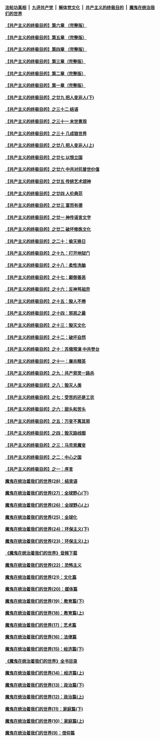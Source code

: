 

####  [法轮功真相](../../../../basic/blob/master/README.md?t=04171701) &nbsp;|&nbsp; [九评共产党](../../../../9ping.md/blob/master/README.md?t=04171701) &nbsp;|&nbsp; [解体党文化](../../../../jtdwh.md/blob/master/README.md?t=04171701)  &nbsp;|&nbsp; [共产主义的终极目的](../../../../gczydzjmd.md/blob/master/README.md?t=04171701) &nbsp;|&nbsp; [魔鬼在统治我们的世界](../../../../mgztzwmdsj.md/blob/master/README.md?t=04171701) 

#### [【共产主义的终极目的】第六章 （完整版）](../pages/nsc422/n11428913.md?t=04171701) 

#### [【共产主义的终极目的】第五章 （完整版）](../pages/nsc422/n11428912.md?t=04171701) 

#### [【共产主义的终极目的】第四章 （完整版）](../pages/nsc422/n11428907.md?t=04171701) 

#### [【共产主义的终极目的】第三章（完整版）](../pages/nsc422/n11428848.md?t=04171701) 

#### [【共产主义的终极目的】第二章（完整版）](../pages/nsc422/n11428831.md?t=04171701) 

#### [【共产主义的终极目的】第一章（完整版）](../pages/nsc422/n11417651.md?t=04171701) 

#### [【共产主义的终极目的】之廿九 把人变非人(下)](../pages/nsc422/n11344140.md?t=04171701) 

#### [【共产主义的终极目的】之三十二 结语](../pages/nsc422/n11360535.md?t=04171701) 

#### [【共产主义的终极目的】之三十一 末世景观](../pages/nsc422/n11351129.md?t=04171701) 

#### [【共产主义的终极目的】之三十 几成狼世界](../pages/nsc422/n11348280.md?t=04171701) 

#### [【共产主义的终极目的】之廿八 把人变非人(上)](../pages/nsc422/n11340492.md?t=04171701) 

#### [【共产主义的终极目的】之廿七 以恨立国](../pages/nsc422/n11336944.md?t=04171701) 

#### [【共产主义的终极目的】之廿六 中共对抗普世价值](../pages/nsc422/n11324785.md?t=04171701) 

#### [【共产主义的终极目的】之廿五 传统艺术颂神](../pages/nsc422/n11296396.md?t=04171701) 

#### [【共产主义的终极目的】之廿四 人伦典范](../pages/nsc422/n11296397.md?t=04171701) 

#### [【共产主义的终极目的】之廿三 富而有德](../pages/nsc422/n11283598.md?t=04171701) 

#### [【共产主义的终极目的】之廿一 神传语言文字](../pages/nsc422/n11263265.md?t=04171701) 

#### [【共产主义的终极目的】之廿二 破坏修炼文化](../pages/nsc422/n11245728.md?t=04171701) 

#### [【共产主义的终极目的】之二十：偷天换日](../pages/nsc422/n11238846.md?t=04171701) 

#### [【共产主义的终极目的】之十九：打开地狱门](../pages/nsc422/n11206376.md?t=04171701) 

#### [【共产主义的终极目的】之十八：柔性洗脑](../pages/nsc422/n11199994.md?t=04171701) 

#### [【共产主义的终极目的】之十七：颠倒善恶](../pages/nsc422/n11179782.md?t=04171701) 

#### [【共产主义的终极目的】之十六：反神骂祖宗](../pages/nsc422/n11166798.md?t=04171701) 

#### [【共产主义的终极目的】之十五：毁人不倦](../pages/nsc422/n11166792.md?t=04171701) 

#### [【共产主义的终极目的】之十四：邪恶之最](../pages/nsc422/n11150249.md?t=04171701) 

#### [【共产主义的终极目的】之十三：毁灭文化](../pages/nsc422/n11135227.md?t=04171701) 

#### [【共产主义的终极目的】之十二：破坏自然](../pages/nsc422/n11135214.md?t=04171701) 

#### [【共产主义的终极目的】之十：苏俄预演 中共登台](../pages/nsc422/n11118424.md?t=04171701) 

#### [【共产主义的终极目的】之十一：屠杀精英](../pages/nsc422/n11118442.md?t=04171701) 

#### [【共产主义的终极目的】之九：共产邪灵一路杀](../pages/nsc422/n11114139.md?t=04171701) 

#### [【共产主义的终极目的】之八：毁灭人类](../pages/nsc422/n11108503.md?t=04171701) 

#### [【共产主义的终极目的】之七：受苦的还是工农](../pages/nsc422/n11101809.md?t=04171701) 

#### [【共产主义的终极目的】之六：甜头和苦头](../pages/nsc422/n11096971.md?t=04171701) 

#### [【共产主义的终极目的】之五：万变不离其邪](../pages/nsc422/n11091285.md?t=04171701) 

#### [【共产主义的终极目的】之四：毁灭路线图](../pages/nsc422/n11086284.md?t=04171701) 

#### [【共产主义的终极目的】之三：马克思魔变](../pages/nsc422/n11061941.md?t=04171701) 

#### [【共产主义的终极目的】之二：中心之国](../pages/nsc422/n11047728.md?t=04171701) 

#### [【共产主义的终极目的】之一：序言](../pages/nsc422/n11086077.md?t=04171701) 

#### [魔鬼在统治着我们的世界(28)：结束语](../pages/nsc422/n10936246.md?t=04171701) 

#### [魔鬼在统治着我们的世界(27)：全球野心(下)](../pages/nsc422/n10928319.md?t=04171701) 

#### [魔鬼在统治着我们的世界(26)：全球野心(上)](../pages/nsc422/n10900318.md?t=04171701) 

#### [魔鬼在统治着我们的世界(25)：全球化](../pages/nsc422/n10788205.md?t=04171701) 

#### [魔鬼在统治着我们的世界(24)：环保主义(下)](../pages/nsc422/n10695307.md?t=04171701) 

#### [魔鬼在统治着我们的世界(23)：环保主义(上)](../pages/nsc422/n10688613.md?t=04171701) 

#### [《魔鬼在统治着我们的世界》音频下载](../pages/nsc422/n10635553.md?t=04171701) 

#### [魔鬼在统治着我们的世界(22)：恐怖主义](../pages/nsc422/n10614727.md?t=04171701) 

#### [魔鬼在统治着我们的世界(21)：文化篇](../pages/nsc422/n10597706.md?t=04171701) 

#### [魔鬼在统治着我们的世界(20)：媒体篇](../pages/nsc422/n10586579.md?t=04171701) 

#### [魔鬼在统治着我们的世界(19)：教育篇(下)](../pages/nsc422/n10564808.md?t=04171701) 

#### [魔鬼在统治着我们的世界(18)：教育篇(上)](../pages/nsc422/n10526970.md?t=04171701) 

#### [魔鬼在统治着我们的世界(17)：艺术篇](../pages/nsc422/n10499093.md?t=04171701) 

#### [魔鬼在统治着我们的世界(16)：法律篇](../pages/nsc422/n10485969.md?t=04171701) 

#### [魔鬼在统治着我们的世界(15)：经济篇(下)](../pages/nsc422/n10469975.md?t=04171701) 

#### [《魔鬼在统治着我们的世界》全书目录](../pages/nsc422/n10464261.md?t=04171701) 

#### [魔鬼在统治着我们的世界(14)：经济篇(上)](../pages/nsc422/n10457370.md?t=04171701) 

#### [魔鬼在统治着我们的世界(13)：政治篇(下)](../pages/nsc422/n10448270.md?t=04171701) 

#### [魔鬼在统治着我们的世界(12)：政治篇(上)](../pages/nsc422/n10444576.md?t=04171701) 

#### [魔鬼在统治着我们的世界(11)：家庭篇(下)](../pages/nsc422/n10440961.md?t=04171701) 

#### [魔鬼在统治着我们的世界(10)：家庭篇(上)](../pages/nsc422/n10435448.md?t=04171701) 

#### [魔鬼在统治着我们的世界(9)：信仰篇](../pages/nsc422/n10432159.md?t=04171701) 

